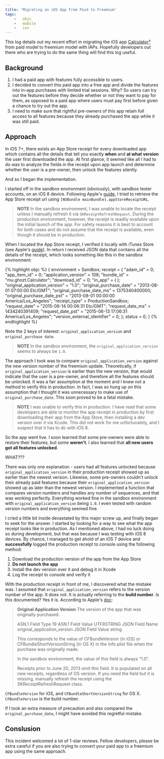 ```yaml
---
title: 'Migrating an iOS App From Paid to Freemium'
tags:
    -   objc
    -   mobile
    -   ios
---
```


This log details out my recent effort in migrating the iOS app [Calculator³](https://itunes.apple.com/us/app/calculator3/id828838134?ls=1&mt=8) from paid model to freemium model with IAPs. Hopefully developers out there who are trying to do the same thing will find this log useful.

## Background

1. I had a paid app with features fully accessible to users.
2. I decided to convert this paid app into a free app and divide the features into in-app purchases with limited trial sessions. Why? So users can try out the features before they decide whether or not they want to pay for them, as opposed to a paid app where users must pay first before given a chance to try out the app.
3. I need to make sure that rightful pre-owners of this app retain full access to all features because they already purchased the app while it was still paid.

## Approach

In iOS 7+, there exists an App Store receipt for every downloaded app which contains all the details that tell you exactly **when** and **at what version** the user first downloaded the app. At first glance, it seemed like all I had to do was to analyze the fields in the receipt upon app launch and determine whether the user is a pre-owner, then unlock the features silently.

And so I began the implementation.

I started off in the sandbox environment (obviously), with sandbox tester accounts, on an iOS 8 device. Following Apple's [guide](https://developer.apple.com/library/ios/releasenotes/General/ValidateAppStoreReceipt/Chapters/ValidateLocally.html#//apple_ref/doc/uid/TP40010573-CH1-SW2), I tried to retrieve the App Store receipt url using `[NSBundle mainBundle].appStoreReceiptURL`.

>   **NOTE**
>   In the sandbox environment, I was unable to locate the receipt unless I manually refresh it via `SKReceiptRefreshRequest`. During the production environment, however, the receipt is readily available upon the initial launch of the app. For safety reasons it is best to account for both cases and do not assume that the receipt is available, even though it should be in production.

When I located the App Store receipt, I verified it locally with iTunes Store (see Apple's [guide](https://developer.apple.com/library/ios/releasenotes/General/ValidateAppStoreReceipt/Chapters/ValidateLocally.html#//apple_ref/doc/uid/TP40010573-CH1-SW2)). In return I received JSON data that contains all the details of the receipt, which looks something like this in the sandbox environment:

{% highlight objc %}
{
    environment = Sandbox;
    receipt =     {
        "adam_id" = 0;
        "app_item_id" = 0;
        "application_version" = 108;
        "bundle_id" = "mu.ghozt.Calculator";
        "download_id" = 0;
        "in_app" =      (
        );
        "original_application_version" = "1.0";
        "original_purchase_date" = "2013-08-01 07:00:00 Etc/GMT";
        "original_purchase_date_ms" = 1375340400000;
        "original_purchase_date_pst" = "2013-08-01 00:00:00 America/Los_Angeles";
        "receipt_type" = ProductionSandbox;
        "request_date" = "2015-06-14 00:06:31 Etc/GMT";
        "request_date_ms" = 1434240391409;
        "request_date_pst" = "2015-06-13 17:06:31 America/Los_Angeles";
        "version_external_identifier" = 0;
    };
    status = 0;
}
{% endhighlight %}

Note the 2 keys of interest: `original_application_version` and `original_purchase date`.

>   **NOTE**
>   In the sandbox environment, the `original_application_version` seems to always be `1.0`.

The approach I took was to compare `original_application_version` against the new version number of the freemium update. Theoretically, if `original_application_version` is earlier than the new version, that would indicate that the user is a pre-owner, and therefore all the features should be unlocked. It was a fair assumption at the moment and I knew not a method to verify this in production. In fact, I was so hung up on this assumption that I thought it was unnecessary to make use of `original_purchase_date`. This soon proved to be a fatal mistake.

>   **NOTE**
>   I was unable to verify this in production. I have read that some developers are able to monitor the app receipt in production by first downloading their app from the App Store, then installing a dev version over it via Xcode. This did not work for me unfortunately, and I suspect that it has to do with iOS 8.

So the app went live. I soon learned that some pre-owners were able to restore their features, but some **weren't**. I also learned that **all new users got all features unlocked**.

WHAT???

There was only one explanation - users had all features unlocked because `original_application_version` in their production receipt showed up as earlier than the newest version. Likewise, some pre-owners couldn't unlock their already paid features because their `original_application_version` showed up as later than the newest version. I implemented a function that compares version numbers and handles any number of sequences, and that was working perfectly. Everything worked fine in the sandbox environment with `original_application_version` being `1.0`. I even tested with random version numbers and everything seemed fine.

I cried a little bit inside devastated by this major screw up, and finally began to seek for the answer. I started by looking for a way to see what the app receipt looks like in production. As I mentioned above, I had no luck doing so during development, but that was because I was testing with iOS 8 devices. By chance, I managed to get ahold of an iOS 7 device and **successfully** logged the production receipt to console using the following method:

1. Download the production version of the app from the App Store
2. **Do not launch the app**
3. Install the dev version over it and debug it in Xcode
4. Log the receipt to console and verify it

With the production receipt in front of me, I discovered what the mistake was. I assumed that `original_application_version` refers to the version number of the app. It does not. It is actually referring to the **build number**. Is this documented? Yes it is. According to Apple's [doc](https://developer.apple.com/library/ios/releasenotes/General/ValidateAppStoreReceipt/Chapters/ReceiptFields.html):

>   **Original Application Version**
>   The version of the app that was originally purchased.
>
>   ASN.1 Field Type 19
>   ASN.1 Field Value UTF8STRING
>   JSON Field Name original_application_version
>   JSON Field Value string
>
>   This corresponds to the value of CFBundleVersion (in iOS) or CFBundleShortVersionString (in OS X) in the Info.plist file when the purchase was originally made.
>
>   In the sandbox environment, the value of this field is always “1.0”.
>
>   Receipts prior to June 20, 2013 omit this field. It is populated on all new receipts, regardless of OS version. If you need the field but it is missing, manually refresh the receipt using the SKReceiptRefreshRequest class.

`CFBundleVersion` for iOS, and `CFBundleShortVersionString` for OS X. `CFBundleVersion` is the build number.

If I took an extra measure of precaution and also compared the `original_purchase_date`, I might have avoided this regretful mistake.

## Conslusion

This incident welcomed a lot of 1-star reviews. Fellow developers, please be extra careful if you are also trying to convert your paid app to a freemium app using the same approach.
